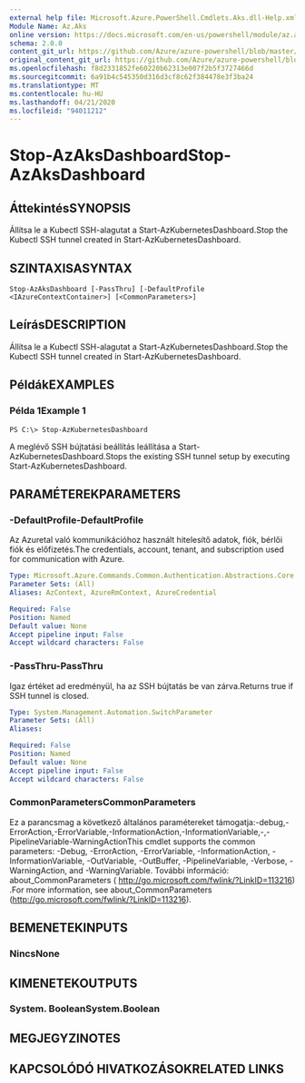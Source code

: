 ```yaml
---
external help file: Microsoft.Azure.PowerShell.Cmdlets.Aks.dll-Help.xml
Module Name: Az.Aks
online version: https://docs.microsoft.com/en-us/powershell/module/az.aks/stop-azaksdashboard
schema: 2.0.0
content_git_url: https://github.com/Azure/azure-powershell/blob/master/src/Aks/Aks/help/Stop-AzAksDashboard.md
original_content_git_url: https://github.com/Azure/azure-powershell/blob/master/src/Aks/Aks/help/Stop-AzAksDashboard.md
ms.openlocfilehash: f8d2331852fe60220b62313e007f2b5f3727466d
ms.sourcegitcommit: 6a91b4c545350d316d3cf8c62f384478e3f3ba24
ms.translationtype: MT
ms.contentlocale: hu-HU
ms.lasthandoff: 04/21/2020
ms.locfileid: "94011212"
---
```

# <span data-ttu-id="2d498-101">Stop-AzAksDashboard</span><span class="sxs-lookup"><span data-stu-id="2d498-101">Stop-AzAksDashboard</span></span>

## <span data-ttu-id="2d498-102">Áttekintés</span><span class="sxs-lookup"><span data-stu-id="2d498-102">SYNOPSIS</span></span>
<span data-ttu-id="2d498-103">Állítsa le a Kubectl SSH-alagutat a Start-AzKubernetesDashboard.</span><span class="sxs-lookup"><span data-stu-id="2d498-103">Stop the Kubectl SSH tunnel created in Start-AzKubernetesDashboard.</span></span>

## <span data-ttu-id="2d498-104">SZINTAXISA</span><span class="sxs-lookup"><span data-stu-id="2d498-104">SYNTAX</span></span>

```
Stop-AzAksDashboard [-PassThru] [-DefaultProfile <IAzureContextContainer>] [<CommonParameters>]
```

## <span data-ttu-id="2d498-105">Leírás</span><span class="sxs-lookup"><span data-stu-id="2d498-105">DESCRIPTION</span></span>
<span data-ttu-id="2d498-106">Állítsa le a Kubectl SSH-alagutat a Start-AzKubernetesDashboard.</span><span class="sxs-lookup"><span data-stu-id="2d498-106">Stop the Kubectl SSH tunnel created in Start-AzKubernetesDashboard.</span></span>

## <span data-ttu-id="2d498-107">Példák</span><span class="sxs-lookup"><span data-stu-id="2d498-107">EXAMPLES</span></span>

### <span data-ttu-id="2d498-108">Példa 1</span><span class="sxs-lookup"><span data-stu-id="2d498-108">Example 1</span></span>
```
PS C:\> Stop-AzKubernetesDashboard
```

<span data-ttu-id="2d498-109">A meglévő SSH bújtatási beállítás leállítása a Start-AzKubernetesDashboard.</span><span class="sxs-lookup"><span data-stu-id="2d498-109">Stops the existing SSH tunnel setup by executing Start-AzKubernetesDashboard.</span></span>

## <span data-ttu-id="2d498-110">PARAMÉTEREK</span><span class="sxs-lookup"><span data-stu-id="2d498-110">PARAMETERS</span></span>

### <span data-ttu-id="2d498-111">-DefaultProfile</span><span class="sxs-lookup"><span data-stu-id="2d498-111">-DefaultProfile</span></span>
<span data-ttu-id="2d498-112">Az Azuretal való kommunikációhoz használt hitelesítő adatok, fiók, bérlői fiók és előfizetés.</span><span class="sxs-lookup"><span data-stu-id="2d498-112">The credentials, account, tenant, and subscription used for communication with Azure.</span></span>

```yaml
Type: Microsoft.Azure.Commands.Common.Authentication.Abstractions.Core.IAzureContextContainer
Parameter Sets: (All)
Aliases: AzContext, AzureRmContext, AzureCredential

Required: False
Position: Named
Default value: None
Accept pipeline input: False
Accept wildcard characters: False
```

### <span data-ttu-id="2d498-113">-PassThru</span><span class="sxs-lookup"><span data-stu-id="2d498-113">-PassThru</span></span>
<span data-ttu-id="2d498-114">Igaz értéket ad eredményül, ha az SSH bújtatás be van zárva.</span><span class="sxs-lookup"><span data-stu-id="2d498-114">Returns true if SSH tunnel is closed.</span></span>

```yaml
Type: System.Management.Automation.SwitchParameter
Parameter Sets: (All)
Aliases:

Required: False
Position: Named
Default value: None
Accept pipeline input: False
Accept wildcard characters: False
```

### <span data-ttu-id="2d498-115">CommonParameters</span><span class="sxs-lookup"><span data-stu-id="2d498-115">CommonParameters</span></span>
<span data-ttu-id="2d498-116">Ez a parancsmag a következő általános paramétereket támogatja:-debug,-ErrorAction,-ErrorVariable,-InformationAction,-InformationVariable,-,-PipelineVariable-WarningAction</span><span class="sxs-lookup"><span data-stu-id="2d498-116">This cmdlet supports the common parameters: -Debug, -ErrorAction, -ErrorVariable, -InformationAction, -InformationVariable, -OutVariable, -OutBuffer, -PipelineVariable, -Verbose, -WarningAction, and -WarningVariable.</span></span> <span data-ttu-id="2d498-117">További információ: about_CommonParameters ( http://go.microsoft.com/fwlink/?LinkID=113216) .</span><span class="sxs-lookup"><span data-stu-id="2d498-117">For more information, see about_CommonParameters (http://go.microsoft.com/fwlink/?LinkID=113216).</span></span>

## <span data-ttu-id="2d498-118">BEMENETEK</span><span class="sxs-lookup"><span data-stu-id="2d498-118">INPUTS</span></span>

### <span data-ttu-id="2d498-119">Nincs</span><span class="sxs-lookup"><span data-stu-id="2d498-119">None</span></span>

## <span data-ttu-id="2d498-120">KIMENETEK</span><span class="sxs-lookup"><span data-stu-id="2d498-120">OUTPUTS</span></span>

### <span data-ttu-id="2d498-121">System. Boolean</span><span class="sxs-lookup"><span data-stu-id="2d498-121">System.Boolean</span></span>

## <span data-ttu-id="2d498-122">MEGJEGYZI</span><span class="sxs-lookup"><span data-stu-id="2d498-122">NOTES</span></span>

## <span data-ttu-id="2d498-123">KAPCSOLÓDÓ HIVATKOZÁSOK</span><span class="sxs-lookup"><span data-stu-id="2d498-123">RELATED LINKS</span></span>
